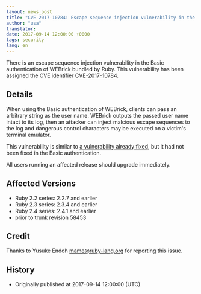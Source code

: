 ```yaml
---
layout: news_post
title: "CVE-2017-10784: Escape sequence injection vulnerability in the Basic authentication of WEBrick"
author: "usa"
translator:
date: 2017-09-14 12:00:00 +0000
tags: security
lang: en
---
```


There is an escape sequence injection vulnerability in the Basic authentication of WEBrick bundled by Ruby.
This vulnerability has been assigned the CVE identifier [CVE-2017-10784](http://cve.mitre.org/cgi-bin/cvename.cgi?name=CVE-2017-10784).

## Details

When using the Basic authentication of WEBrick, clients can pass an arbitrary string as the user name.
WEBrick outputs the passed user name intact to its log, then an attacker can inject malcious escape sequences to the log and dangerous control characters may be executed on a victim's terminal emulator.

This vulnerability is similar to [a vulnerability already fixed](/en/news/2010/01/10/webrick-escape-sequence-injection/), but it had not been fixed in the Basic authentication.

All users running an affected release should upgrade immediately.

## Affected Versions

* Ruby 2.2 series: 2.2.7 and earlier
* Ruby 2.3 series: 2.3.4 and earlier
* Ruby 2.4 series: 2.4.1 and earlier
* prior to trunk revision 58453

## Credit

Thanks to Yusuke Endoh <mame@ruby-lang.org> for reporting this issue.

## History

* Originally published at 2017-09-14 12:00:00 (UTC)
